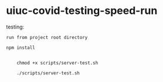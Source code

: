 # uiuc-covid-testing-speed-run

testing: 

    run from project root directory
	
	npm install	

    
        chmod +x scripts/server-test.sh
        
        ./scripts/server-test.sh
